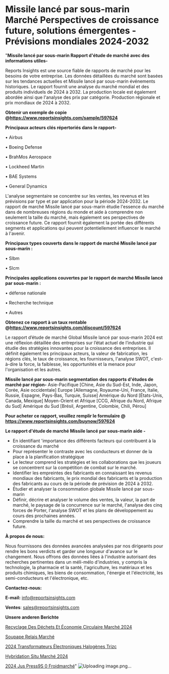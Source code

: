 # Missile lancé par sous-marin Marché Perspectives de croissance future, solutions émergentes - Prévisions mondiales 2024-2032

"<strong>Missile lancé par sous-marin Rapport d'étude de marché avec des informations utiles-</strong>

Reports Insights est une source fiable de rapports de marché pour les besoins de votre entreprise. Les données détaillées du marché sont basées sur les tendances actuelles et Missile lancé par sous-marin événements historiques. Le rapport fournit une analyse du marché mondial et des produits individuels de 2024 à 2032. La production locale est également abordée ainsi que l'analyse des prix par catégorie. Production régionale et prix mondiaux de 2024 à 2032.

<strong><b>Obtenir un exemple de copie @</b></strong><a href=https://www.reportsinsights.com/sample/597624><strong><b>https://www.reportsinsights.com/sample/597624</b></strong></a>

<b>Principaux acteurs clés répertoriés dans le rapport-</b>

<b> </b>• Airbus

• Boeing Defense

• BrahMos Aerospace

• Lockheed Martin

• BAE Systems

• General Dynamics

L'analyse segmentaire se concentre sur les ventes, les revenus et les prévisions par type et par application pour la période 2024-2032. Le rapport de marché Missile lancé par sous-marin étudie l'essence du marché dans de nombreuses régions du monde et aide à comprendre non seulement la taille du marché, mais également ses perspectives de croissance future. Ce rapport fournit également la portée des différents segments et applications qui peuvent potentiellement influencer le marché à l'avenir.

<strong>Principaux types couverts dans le rapport de marché Missile lancé par sous-marin :</strong>

• Slbm

• Slcm

<strong>Principales applications couvertes par le rapport de marché Missile lancé par sous-marin :</strong>

• défense nationale

• Recherche technique

• Autres

<strong><b>Obtenez ce rapport à un taux rentable @</b></strong><a href=https://www.reportsinsights.com/discount/597624><strong><b>https://www.reportsinsights.com/discount/597624</b></strong></a>

Le rapport d’étude de marché Global Missile lancé par sous-marin 2024 est une réflexion détaillée des entreprises sur l’état actuel de l’industrie qui étudie des stratégies innovantes pour la croissance des entreprises. Il définit également les principaux acteurs, la valeur de fabrication, les régions clés, le taux de croissance, les fournisseurs, l'analyse SWOT, c'est-à-dire la force, la faiblesse, les opportunités et la menace pour l'organisation et les autres.

<strong>Missile lancé par sous-marin segmentation des rapports d'études de marché par région-</strong>
Asie-Pacifique [Chine, Asie du Sud-Est, Inde, Japon, Corée, Asie occidentale]
Europe [Allemagne, Royaume-Uni, France, Italie, Russie, Espagne, Pays-Bas, Turquie, Suisse]
Amérique du Nord [États-Unis, Canada, Mexique]
Moyen-Orient et Afrique [CCG, Afrique du Nord, Afrique du Sud]
Amérique du Sud [Brésil, Argentine, Colombie, Chili, Pérou]

<strong>Pour acheter ce rapport, veuillez remplir le formulaire @   <a href=https://www.reportsinsights.com/buynow/597624>https://www.reportsinsights.com/buynow/597624</a></strong>

<strong>Le rapport d'étude de marché Missile lancé par sous-marin aide -</strong>
<ul>
  <li>En identifiant 'importance des différents facteurs qui contribuent à la croissance du marché</li>
  <li>Pour représenter le contraste avec les conducteurs et donner de la place à la planification stratégique</li>
  <li>Le lecteur comprend les stratégies et les collaborations que les joueurs se concentrent sur la compétition de combat sur le marché.</li>
  <li>Identifier les empreintes des fabricants en connaissant les revenus mondiaux des fabricants, le prix mondial des fabricants et la production des fabricants au cours de la période de prévision de 2024 à 2032.</li>
  <li>Étudier et analyser la consommation globale Missile lancé par sous-marin</li>
  <li>Définir, décrire et analyser le volume des ventes, la valeur, la part de marché, le paysage de la concurrence sur le marché, l'analyse des cinq forces de Porter, l'analyse SWOT et les plans de développement au cours des prochaines années.</li>
  <li>Comprendre la taille du marché et ses perspectives de croissance future.</li>
</ul>
<strong>À propos de nous:</strong>

Nous fournissons des données avancées analysées par nos dirigeants pour rendre les bons verdicts et garder une longueur d'avance sur le changement. Nous offrons des données liées à l'industrie autorisant des recherches pertinentes dans un méli-mélo d'industries, y compris la technologie, la pharmacie et la santé, l'agriculture, les matériaux et les produits chimiques, les biens de consommation, l'énergie et l'électricité, les semi-conducteurs et l'électronique, etc.

<strong>Contactez-nous:</strong>

<strong>E-mail:</strong> <a href=mailto:info@reportsinsights.com>info@reportsinsights.com</a>

<strong>Ventes</strong>: <a href=mailto:sales@reportsinsights.com>sales@reportsinsights.com</a>

<strong>Unsere anderen Berichte</strong>

<a href=https://www.linkedin.com/pulse/recyclage-des-déchets-et-économie-circulaire-marché-vz8vc/>Recyclage Des Déchets Et Économie Circulaire Marché 2024</a>

<a href=https://www.linkedin.com/pulse/soupape-relais-march%C3%A9-de-la-taille-2024-nzcdc/>Soupape Relais Marché</a>

<a href=https://www.linkedin.com/pulse/2024-transformateurs-électroniques-halogènes-trizc/>2024 Transformateurs Électroniques Halogènes Trizc</a>

<a href=https://www.linkedin.com/pulse/hybridation-situ-marchéperspectives-futures-croissance-sueic/>Hybridation Situ Marché 2024</a>

<a href=https://www.linkedin.com/pulse/2024-jus-press%C3%A9s-%C3%A0-froidmarch%C3%A9-domaines-de-tkzuc/>2024 Jus Press9S 0 Froidmarché</a>"
![Uploading image.png…]()
